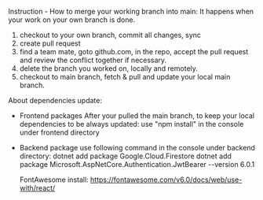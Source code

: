 Instruction - How to merge your working branch into main:
It happens when your work on your own branch is done.

1. checkout to your own branch, commit all changes, sync
2. create pull request
3. find a team mate, goto github.com, in the repo, accept the pull request and review the conflict together if necessary.
4. delete the branch you worked on, locally and remotely.
5. checkout to main branch, fetch & pull and update your local main branch.

About dependencies update:

- Frontend packages
  After your pulled the main branch, to keep your local dependencies to be always updated:
  use "npm install" in the console under frontend directory

- Backend package
  use following command in the console under backend directory:
  dotnet add package Google.Cloud.Firestore
  dotnet add package Microsoft.AspNetCore.Authentication.JwtBearer --version 6.0.1
  
  FontAwesome install:
  https://fontawesome.com/v6.0/docs/web/use-with/react/
